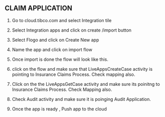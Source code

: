 
<h2> CLAIM APPLICATION </h2>

1. Go to cloud.tibco.com and select Integration tile 

2. Select Integration apps and click on create /import button 

3. Select Flogo and click on Create New app 

4. Name the app and click on import flow

5. Once import is done the flow will look like this. 

6. click on the flow and make sure that LiveAppsCreateCase activity is pointing to Insurance Claims Process. Check mapping also.

7. Click on the the LiveAppsGetCase activity and make sure its poinitng to Insurance Claims Process. Check Mapping also.

7. Check Audit activity and make sure it is poinging Audit Application.

8. Once the app is ready , Push app to the cloud 

